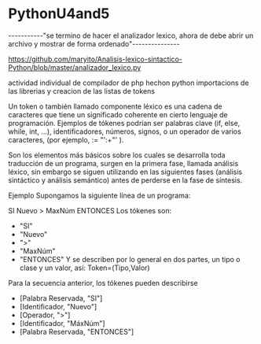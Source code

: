 # PythonU4and5


-----------"se termino de hacer el analizador lexico, ahora de debe abrir un archivo y mostrar de forma ordenado"---------------



https://github.com/maryito/Analisis-lexico-sintactico-Python/blob/master/analizador_lexico.py

actividad individual de compilador de php hechon python
importacions de las librerias y creacion de las listas de tokens

Un token o también llamado componente léxico es una cadena de caracteres que tiene un significado coherente en cierto lenguaje de programación. Ejemplos de tókenes podrían ser palabras clave (if, else, while, int, ...), identificadores, números, signos, o un operador de varios caracteres, (por ejemplo, := "':+"' ).

Son los elementos más básicos sobre los cuales se desarrolla toda traducción de un programa, surgen en la primera fase, llamada análisis léxico, sin embargo se siguen utilizando en las siguientes fases (análisis sintáctico y análisis semántico) antes de perderse en la fase de síntesis.

Ejemplo
Supongamos la siguiente línea de un programa:

  SI Nuevo > MaxNúm ENTONCES
Los tókenes son:

  * "SI"
  * "Nuevo"
  * ">"
  * "MaxNúm"
  * "ENTONCES"
Y se describen por lo general en dos partes, un tipo o clase y un valor, así: Token=(Tipo,Valor)

Para la secuencia anterior, los tókenes pueden describirse

  * [Palabra Reservada, "SI"]
  * [Identificador, "Nuevo"]
  * [Operador, ">"]
  * [Identificador, "MáxNúm"]
  * [Palabra Reservada, "ENTONCES"]
